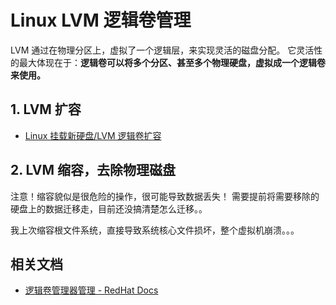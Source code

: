 # Linux LVM 逻辑卷管理

LVM 通过在物理分区上，虚拟了一个逻辑层，来实现灵活的磁盘分配。
它灵活性的最大体现在于：**逻辑卷可以将多个分区、甚至多个物理硬盘，虚拟成一个逻辑卷来使用。**

## 1. LVM 扩容

- [Linux 挂载新硬盘/LVM 逻辑卷扩容](https://www.cnblogs.com/kirito-c/p/11938024.html)

## 2. LVM 缩容，去除物理磁盘

注意！缩容貌似是很危险的操作，很可能导致数据丢失！
需要提前将需要移除的硬盘上的数据迁移走，目前还没搞清楚怎么迁移。。

我上次缩容根文件系统，直接导致系统核心文件损坏，整个虚拟机崩溃。。。

## 相关文档

- [逻辑卷管理器管理 - RedHat Docs](https://access.redhat.com/documentation/zh-cn/red_hat_enterprise_linux/7/html/logical_volume_manager_administration/lvm_overview)
